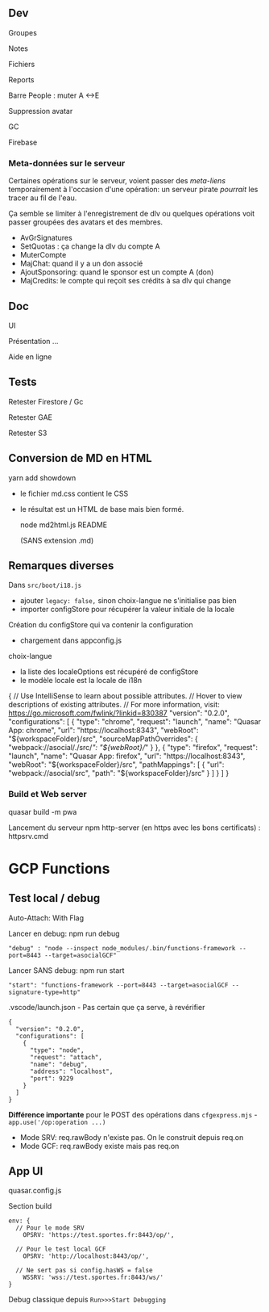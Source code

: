 ## Dev

Groupes

Notes

Fichiers

Reports

Barre People : muter A <->E

Suppression avatar

GC

Firebase

### Meta-données sur le serveur
Certaines opérations sur le serveur, voient passer des _meta-liens_ temporairement à l'occasion d'une opération: un serveur pirate _pourrait_ les tracer au fil de l'eau.

Ça semble se limiter à l'enregistrement de dlv ou quelques opérations voit passer groupées des avatars et des membres.
- AvGrSignatures
- SetQuotas : ça change la dlv du compte A
- MuterCompte
- MajChat: quand il y a un don associé
- AjoutSponsoring: quand le sponsor est un compte A (don)
- MajCredits: le compte qui reçoit ses crédits à sa dlv qui change

## Doc
UI

Présentation ...

Aide en ligne

## Tests
Retester Firestore / Gc

Retester GAE

Retester S3

## Conversion de MD en HTML

  yarn add showdown

- le fichier md.css contient le CSS
- le résultat est un HTML de base mais bien formé.

    node md2html.js README
    
    (SANS extension .md)


## Remarques diverses
Dans `src/boot/i18.js` 
- ajouter `legacy: false,` sinon choix-langue ne s'initialise pas bien
- importer configStore pour récupérer la valeur initiale de la locale

Création du configStore qui va contenir la configuration
- chargement dans appconfig.js

choix-langue
- la liste des localeOptions est récupéré de configStore
- le modèle locale est la locale de i18n


{
  // Use IntelliSense to learn about possible attributes.
  // Hover to view descriptions of existing attributes.
  // For more information, visit: https://go.microsoft.com/fwlink/?linkid=830387
  "version": "0.2.0",
  "configurations": [
    {
      "type": "chrome",
      "request": "launch",
      "name": "Quasar App: chrome",
      "url": "https://localhost:8343",
      "webRoot": "${workspaceFolder}/src",
      "sourceMapPathOverrides": {
        "webpack://asocial/./src/*": "${webRoot}/*"
      }
    },
    {
      "type": "firefox",
      "request": "launch",
      "name": "Quasar App: firefox",
      "url": "https://localhost:8343",
      "webRoot": "${workspaceFolder}/src",
      "pathMappings": [
        {
          "url": "webpack://asocial/src",
          "path": "${workspaceFolder}/src"
        }
      ]
    }
  ]
}

### Build et Web server
quasar build -m pwa

Lancement du serveur npm http-server (en https avec les bons certificats) : httpsrv.cmd

# GCP Functions
## Test local / debug
Auto-Attach: With Flag

Lancer en debug: npm run debug

    "debug" : "node --inspect node_modules/.bin/functions-framework --port=8443 --target=asocialGCF"

Lancer SANS debug: npm run start

    "start": "functions-framework --port=8443 --target=asocialGCF --signature-type=http"

.vscode/launch.json - Pas certain que ça serve, à revérifier

    {
      "version": "0.2.0",
      "configurations": [
        {
          "type": "node",
          "request": "attach",
          "name": "debug",
          "address": "localhost",
          "port": 9229
        }
      ]
    }


**Différence importante** pour le POST des opérations dans `cfgexpress.mjs` - `app.use('/op:operation ...)`
- Mode SRV: req.rawBody n'existe pas. On le construit depuis req.on
- Mode GCF: req.rawBody existe mais pas req.on

## App UI
quasar.config.js

Section build

    env: {
      // Pour le mode SRV
        OPSRV: 'https://test.sportes.fr:8443/op/',

      // Pour le test local GCF
        OPSRV: 'http://localhost:8443/op/',

      // Ne sert pas si config.hasWS = false  
        WSSRV: 'wss://test.sportes.fr:8443/ws/'
    }

Debug classique depuis `Run>>>Start Debugging`
